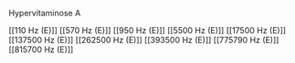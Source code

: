 Hypervitaminose A

[[110 Hz (E)]]
[[570 Hz (E)]]
[[950 Hz (E)]]
[[5500 Hz (E)]]
[[17500 Hz (E)]]
[[137500 Hz (E)]]
[[262500 Hz (E)]]
[[393500 Hz (E)]]
[[775790 Hz (E)]]
[[815700 Hz (E)]]